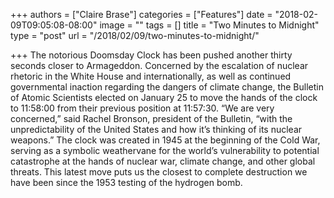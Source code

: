 +++
authors = ["Claire Brase"]
categories = ["Features"]
date = "2018-02-09T09:05:08-08:00"
image = ""
tags = []
title = "Two Minutes to Midnight"
type = "post"
url = "/2018/02/09/two-minutes-to-midnight/"

+++
The notorious Doomsday Clock has been pushed another thirty seconds closer to Armageddon. Concerned by the escalation of nuclear rhetoric in the White House and internationally, as well as continued governmental inaction regarding the dangers of climate change, the Bulletin of Atomic Scientists elected on January 25 to move the hands of the clock to 11:58:00 from their previous position at 11:57:30. “We are very concerned,” said Rachel Bronson, president of the Bulletin, “with the unpredictability of the United States and how it’s thinking of its nuclear weapons.” The clock was created in 1945 at the beginning of the Cold War, serving as a symbolic weathervane for the world’s vulnerability to potential catastrophe at the hands of nuclear war, climate change, and other global threats. This latest move puts us the closest to complete destruction we have been since the 1953 testing of the hydrogen bomb. 